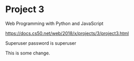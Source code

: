 # Project 3

Web Programming with Python and JavaScript

https://docs.cs50.net/web/2018/x/projects/3/project3.html

Superuser password is superuser

This is some change.